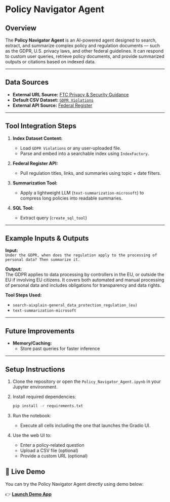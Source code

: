 #  Policy Navigator Agent

##  Overview

The **Policy Navigator Agent** is an AI-powered agent designed to search, extract, and summarize complex policy and regulation documents — such as the GDPR, U.S. privacy laws, and other federal guidelines. It can respond to custom user queries, retrieve policy documents, and provide summarized outputs or citations based on indexed data.

---

##  Data Sources

- **External URL Source:** [FTC Privacy & Security Guidance](https://www.ftc.gov/business-guidance/privacy-security)
- **Default CSV Dataset:** [`GDPR Violations`](https://www.kaggle.com/datasets/jessemostipak/gdpr-violations?select=gdpr_text.csv)
- **External API Source:** [Federal Register](https://www.federalregister.gov/)


---

##  Tool Integration Steps

1. **Index Dataset Content:**
   - Load `GDPR Violations` or any user-uploaded file.
   - Parse and embed into a searchable index using `IndexFactory`.

2. **Federal Register API:**
   - Pull regulation titles, links, and summaries using topic + date filters.

3. **Summarization Tool:**
   - Apply a lightweight LLM (`text-summarization-microsoft`) to compress long policies into readable summaries.

4. **SQL Tool:**
   - Extract query  (`create_sql_tool`) 

---

##  Example Inputs & Outputs

**Input:**  
`Under the GDPR, when does the regulation apply to the processing of personal data? Then summarize it.`

**Output:**  
The GDPR applies to data processing by controllers in the EU, or outside the EU if involving EU citizens. It covers both automated and manual processing of personal data and includes obligations for transparency and data rights.

**Tool Steps Used:**  
- `search-aixplain-general_data_protection_regulation_(eu)`  
- `text-summarization-microsoft`


---

##  Future Improvements

- **Memory/Caching:**  
  - Store past queries for faster inference  

---

##  Setup Instructions


1. Clone the repository or open the `Policy_Navigator_Agent.ipynb` in your Jupyter environment.

2. Install required dependencies:
    ```bash
    pip install -r requirements.txt
    ```

3. Run the notebook:
    - Execute all cells including the one that launches the Gradio UI.

4. Use the web UI to:
    - Enter a policy-related question
    - Upload a CSV file (optional)
    - Provide a custom URL (optional)
    
## 🚀 Live Demo

You can try the Policy Navigator Agent directly using demo below:

👉 **[Launch Demo App](https://4fde543cce909bc4a1.gradio.live/)**




